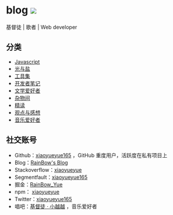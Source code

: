 # blog [![](https://img.shields.io/github/issues/xiaoyueyue165/blog.svg)](https://github.com/xiaoyueyue165/blog/issues)

基督徒 | 歌者 | Web developer

## 分类

- [Javascript](https://github.com/xiaoyueyue165/blog/labels/Javascript)
- [光与盐](https://github.com/xiaoyueyue165/blog/labels/%E5%85%89%E4%B8%8E%E7%9B%90)
- [工具集](https://github.com/xiaoyueyue165/blog/labels/%E5%B7%A5%E5%85%B7%E9%9B%86)
- [开发者笔记](https://github.com/xiaoyueyue165/blog/labels/%E5%BC%80%E5%8F%91%E8%80%85%E7%AC%94%E8%AE%B0)
- [文学爱好者](https://github.com/xiaoyueyue165/blog/labels/%E6%96%87%E5%AD%A6%E7%88%B1%E5%A5%BD%E8%80%85)
- [杂物间](https://github.com/xiaoyueyue165/blog/labels/%E6%9D%82%E7%89%A9%E9%97%B4)
- [精读](https://github.com/xiaoyueyue165/blog/labels/%E7%B2%BE%E8%AF%BB)
- [观点与感想](https://github.com/xiaoyueyue165/blog/labels/%E8%A7%82%E7%82%B9%E4%B8%8E%E6%84%9F%E6%83%B3)
- [音乐爱好者](https://github.com/xiaoyueyue165/blog/labels/%E9%9F%B3%E4%B9%90%E7%88%B1%E5%A5%BD%E8%80%85)

## 社交账号

- Github：[xiaoyueyue165](https://github.com/xiaoyueyue165) ，GitHub 重度用户，活跃度在私有项目上
- Blog：[RainBow's Blog](https://xiaoyueyue.org/issue-blog)
- Stackoverflow：[xiaoyueyue](https://stackoverflow.com/users/8273471/xiaoyueyue)
- Segmentfault：[xiaoyueyue165](https://segmentfault.com/u/xiaoyueyue165)
- 掘金：[RainBow_Yue](https://juejin.im/user/5bee79b6e51d4535a65be490)
- npm： [xiaoyueyue](https://www.npmjs.com/~xiaoyueyue)
- Twitter：[xiaoyueyue165](https://twitter.com/xiaoyueyue165)
- 唱吧：[基督徒 · 小越越](http://changba.com/u/39302742) ，音乐爱好者

